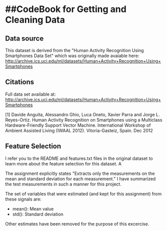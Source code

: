 ##CodeBook for Getting and Cleaning Data
=================================

Data source
-----------
This dataset is derived from the "Human Activity Recognition Using Smartphones Data Set" which was originally made avaiable here: http://archive.ics.uci.edu/ml/datasets/Human+Activity+Recognition+Using+Smartphones

Citations
---------
Full data set available at: 
http://archive.ics.uci.edu/ml/datasets/Human+Activity+Recognition+Using+Smartphones

[1] Davide Anguita, Alessandro Ghio, Luca Oneto, Xavier Parra and Jorge L. Reyes-Ortiz. Human Activity Recognition on Smartphones using a Multiclass Hardware-Friendly Support Vector Machine. International Workshop of Ambient Assisted Living (IWAAL 2012). Vitoria-Gasteiz, Spain. Dec 2012 

Feature Selection 
-----------------
I refer you to the README and features.txt files in the original dataset to learn more about the feature selection for this dataset. A

The assignment explicitly states "Extracts only the measurements on the mean and standard deviation for each measurement." I have summarized the test measurements in such a manner for this project. 

The set of variables that were estimated (and kept for this assignment) from these signals are: 

* mean(): Mean value
* std(): Standard deviation

Other estimates have been removed for the purpose of this excercise.


